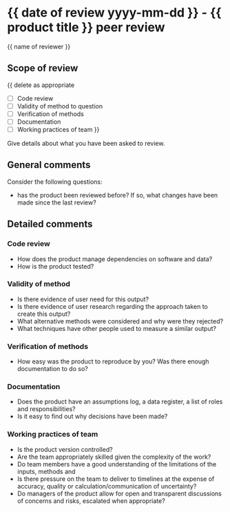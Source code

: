 # {{ date of review yyyy-mm-dd }} - {{ product title }} peer review

{{ name of reviewer }}

## Scope of review

{{ delete as appropriate 

- [ ] Code review
- [ ] Validity of method to question
- [ ] Verification of methods
- [ ] Documentation
- [ ] Working practices of team }}

Give details about what you have been asked to review.

## General comments

Consider the following questions:
- has the product been reviewed before? If so, what changes have been made since the last review?


## Detailed comments

### Code review

- How does the product manage dependencies on software and data?
- How is the product tested?

### Validity of method

- Is there evidence of user need for this output?
- Is there evidence of user research regarding the approach taken to create this output?
- What alternative methods were considered and why were they rejected?
- What techniques have other people used to measure a similar output?


### Verification of methods

- How easy was the product to reproduce by you? Was there enough documentation to do so?

### Documentation

- Does the product have an assumptions log, a data register, a list of roles and responsibilities?
- Is it easy to find out why decisions have been made?


### Working practices of team

- Is the product version controlled?
- Are the team appropriately skilled given the complexity of the work?
- Do team members have a good understanding of the limitations of the inputs, methods and 
- Is there pressure on the team to deliver to timelines at the expense of accuracy, quality or calculation/communication of uncertainty?
- Do managers of the product allow for open and transparent discussions of concerns and risks, escalated when appropriate?



